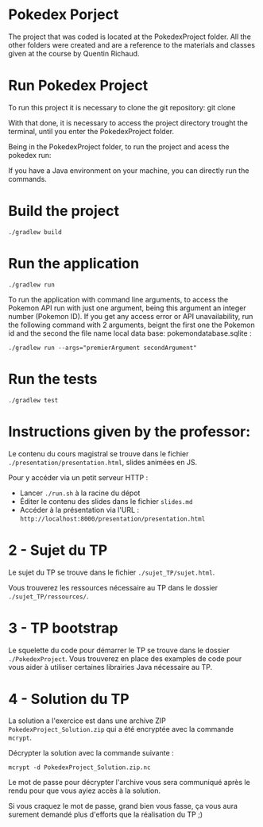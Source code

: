 # Pokedex Porject

The project that was coded is located at the PokedexProject folder. All the other folders were created and are a reference to the materials and classes given at the course by
Quentin Richaud.

# Run Pokedex Project

To run this project it is necessary to clone the git repository: git clone <project-url>

With that done, it is necessary to access the project directory trought the terminal, until you enter the PokedexProject folder.

Being in the PokedexProject folder, to run the project and acess the pokedex run: 

If you have a Java environment on your machine, you can directly run the commands.


# Build the project

```
./gradlew build
```

# Run the application

```
./gradlew run
```

To run the application with command line arguments, to access the Pokemon API run with just one argument, being this argument an integer number (Pokemon ID). If you get any access error or API unavailability, run the following command with 2 arguments, beignt the first one the Pokemon id and the second the file name local data base: pokemondatabase.sqlite  :

```
./gradlew run --args="premierArgument secondArgument"
```


# Run the tests

```
./gradlew test
```

# Instructions given by the professor:

Le contenu du cours magistral se trouve dans le fichier `./presentation/presentation.html`, slides animées en JS.

Pour y accéder via un petit serveur HTTP : 

- Lancer `./run.sh` à la racine du dépot
- Éditer le contenu des slides dans le fichier `slides.md`
- Accéder à la présentation via l'URL : `http://localhost:8000/presentation/presentation.html`

# 2 - Sujet du TP

Le sujet du TP se trouve dans le fichier `./sujet_TP/sujet.html`.

Vous trouverez les ressources nécessaire au TP dans le dossier `./sujet_TP/ressources/`.

# 3 - TP bootstrap

Le squelette du code pour démarrer le TP se trouve dans le dossier `./PokedexProject`. Vous trouverez en place des examples de code
pour vous aider à utiliser certaines librairies Java nécessaire au TP.

# 4 - Solution du TP

La solution a l'exercice est dans une archive ZIP `PokedexProject_Solution.zip` qui a été encryptée avec la commande `mcrypt`.

Décrypter la solution avec la commande suivante : 

```
mcrypt -d PokedexProject_Solution.zip.nc
```

Le mot de passe pour décrypter l'archive vous sera communiqué après le rendu pour que vous ayiez accès à la solution.

Si vous craquez le mot de passe, grand bien vous fasse, ça vous aura surement demandé plus d'efforts que la réalisation du TP ;)
